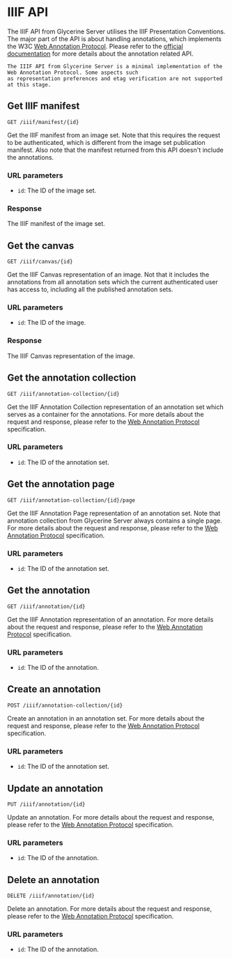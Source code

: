 # IIIF API

The IIIF API from Glycerine Server utilises the IIIF Presentation Conventions. The major part of the API is about 
handling annotations, which implements the W3C [Web Annotation Protocol](https://www.w3.org/TR/annotation-protocol/).
Please refer to the [official documentation](https://www.w3.org/TR/annotation-protocol/) for more details about the 
annotation related API.

```{note}
The IIIF API from Glycerine Server is a minimal implementation of the Web Annotation Protocol. Some aspects such
as representation preferences and etag verification are not supported at this stage.
```

## Get IIIF manifest

```
GET /iiif/manifest/{id}
```

Get the IIIF manifest from an image set. Note that this requires the request to be authenticated, which is different
from the image set publication manifest. Also note that the manifest returned from this API doesn't include the 
annotations.

### URL parameters

- `id`: The ID of the image set.

### Response

The IIIF manifest of the image set.

## Get the canvas

```
GET /iiif/canvas/{id}
```

Get the IIIF Canvas representation of an image. Not that it includes the annotations from all annotation sets which
the current authenticated user has access to, including all the published annotation sets.

### URL parameters

- `id`: The ID of the image.

### Response

The IIIF Canvas representation of the image.

## Get the annotation collection

```
GET /iiif/annotation-collection/{id}
```

Get the IIIF Annotation Collection representation of an annotation set which serves as a container for the annotations.
For more details about the request and response, please refer to the 
[Web Annotation Protocol](https://www.w3.org/TR/annotation-protocol/#container-retrieval) specification.

### URL parameters

- `id`: The ID of the annotation set.

## Get the annotation page

```
GET /iiif/annotation-collection/{id}/page
```

Get the IIIF Annotation Page representation of an annotation set. Note that annotation collection from Glycerine
Server always contains a single page. For more details about the request and response, please refer to the
[Web Annotation Protocol](https://www.w3.org/TR/annotation-protocol/#annotation-pages) specification.

### URL parameters

- `id`: The ID of the annotation set.

## Get the annotation

```
GET /iiif/annotation/{id}
```

Get the IIIF Annotation representation of an annotation. For more details about the request and response, please refer
to the [Web Annotation Protocol](https://www.w3.org/TR/annotation-protocol/#annotation-retrieval) specification.

### URL parameters

- `id`: The ID of the annotation.

## Create an annotation

```
POST /iiif/annotation-collection/{id}
```

Create an annotation in an annotation set. For more details about the request and response, please refer to the
[Web Annotation Protocol](https://www.w3.org/TR/annotation-protocol/#create-a-new-annotation) specification.

### URL parameters

- `id`: The ID of the annotation set.

## Update an annotation

```
PUT /iiif/annotation/{id}
```

Update an annotation. For more details about the request and response, please refer to the
[Web Annotation Protocol](https://www.w3.org/TR/annotation-protocol/#update-an-existing-annotation) specification.

### URL parameters

- `id`: The ID of the annotation.

## Delete an annotation

```
DELETE /iiif/annotation/{id}
```

Delete an annotation. For more details about the request and response, please refer to the
[Web Annotation Protocol](https://www.w3.org/TR/annotation-protocol/#delete-an-existing-annotation) specification.

### URL parameters

- `id`: The ID of the annotation.
